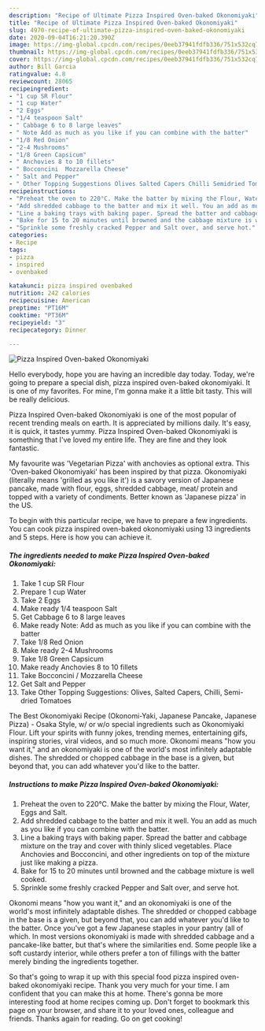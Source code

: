 ```yaml
---
description: "Recipe of Ultimate Pizza Inspired Oven-baked Okonomiyaki"
title: "Recipe of Ultimate Pizza Inspired Oven-baked Okonomiyaki"
slug: 4970-recipe-of-ultimate-pizza-inspired-oven-baked-okonomiyaki
date: 2020-09-04T16:21:20.390Z
image: https://img-global.cpcdn.com/recipes/0eeb37941fdfb336/751x532cq70/pizza-inspired-oven-baked-okonomiyaki-recipe-main-photo.jpg
thumbnail: https://img-global.cpcdn.com/recipes/0eeb37941fdfb336/751x532cq70/pizza-inspired-oven-baked-okonomiyaki-recipe-main-photo.jpg
cover: https://img-global.cpcdn.com/recipes/0eeb37941fdfb336/751x532cq70/pizza-inspired-oven-baked-okonomiyaki-recipe-main-photo.jpg
author: Bill Garcia
ratingvalue: 4.8
reviewcount: 28065
recipeingredient:
- "1 cup SR Flour"
- "1 cup Water"
- "2 Eggs"
- "1/4 teaspoon Salt"
- " Cabbage 6 to 8 large leaves"
- " Note Add as much as you like if you can combine with the batter"
- "1/8 Red Onion"
- "2-4 Mushrooms"
- "1/8 Green Capsicum"
- " Anchovies 8 to 10 fillets"
- " Bocconcini  Mozzarella Cheese"
- " Salt and Pepper"
- " Other Topping Suggestions Olives Salted Capers Chilli Semidried Tomatoes"
recipeinstructions:
- "Preheat the oven to 220°C. Make the batter by mixing the Flour, Water, Eggs and Salt."
- "Add shredded cabbage to the batter and mix it well. You an add as much as you like if you can combine with the batter."
- "Line a baking trays with baking paper. Spread the batter and cabbage mixture on the tray and cover with thinly sliced vegetables. Place Anchovies and Bocconcini, and other ingredients on top of the mixture just like making a pizza."
- "Bake for 15 to 20 minutes until browned and the cabbage mixture is well cooked."
- "Sprinkle some freshly cracked Pepper and Salt over, and serve hot."
categories:
- Recipe
tags:
- pizza
- inspired
- ovenbaked

katakunci: pizza inspired ovenbaked 
nutrition: 242 calories
recipecuisine: American
preptime: "PT16M"
cooktime: "PT36M"
recipeyield: "3"
recipecategory: Dinner

---
```



![Pizza Inspired Oven-baked Okonomiyaki](https://img-global.cpcdn.com/recipes/0eeb37941fdfb336/751x532cq70/pizza-inspired-oven-baked-okonomiyaki-recipe-main-photo.jpg)

Hello everybody, hope you are having an incredible day today. Today, we're going to prepare a special dish, pizza inspired oven-baked okonomiyaki. It is one of my favorites. For mine, I'm gonna make it a little bit tasty. This will be really delicious.

Pizza Inspired Oven-baked Okonomiyaki is one of the most popular of recent trending meals on earth. It is appreciated by millions daily. It's easy, it is quick, it tastes yummy. Pizza Inspired Oven-baked Okonomiyaki is something that I've loved my entire life. They are fine and they look fantastic.

My favourite was &#39;Vegetarian Pizza&#39; with anchovies as optional extra. This &#39;Oven-baked Okonomiyaki&#39; has been inspired by that pizza. Okonomiyaki (literally means &#39;grilled as you like it&#39;) is a savory version of Japanese pancake, made with flour, eggs, shredded cabbage, meat/ protein and topped with a variety of condiments. Better known as &#39;Japanese pizza&#39; in the US.


To begin with this particular recipe, we have to prepare a few ingredients. You can cook pizza inspired oven-baked okonomiyaki using 13 ingredients and 5 steps. Here is how you can achieve it.

<!--inarticleads1-->

##### The ingredients needed to make Pizza Inspired Oven-baked Okonomiyaki:

1. Take 1 cup SR Flour
1. Prepare 1 cup Water
1. Take 2 Eggs
1. Make ready 1/4 teaspoon Salt
1. Get  Cabbage 6 to 8 large leaves
1. Make ready  Note: Add as much as you like if you can combine with the batter
1. Take 1/8 Red Onion
1. Make ready 2-4 Mushrooms
1. Take 1/8 Green Capsicum
1. Make ready  Anchovies 8 to 10 fillets
1. Take  Bocconcini / Mozzarella Cheese
1. Get  Salt and Pepper
1. Take  Other Topping Suggestions: Olives, Salted Capers, Chilli, Semi-dried Tomatoes


The Best Okonomiyaki Recipe (Okonomi-Yaki, Japanese Pancake, Japanese Pizza) - Osaka Style, w/ or w/o special ingredients such as Okonomiyaki Flour. Lift your spirits with funny jokes, trending memes, entertaining gifs, inspiring stories, viral videos, and so much more. Okonomi means &#34;how you want it,&#34; and an okonomiyaki is one of the world&#39;s most infinitely adaptable dishes. The shredded or chopped cabbage in the base is a given, but beyond that, you can add whatever you&#39;d like to the batter. 

<!--inarticleads2-->

##### Instructions to make Pizza Inspired Oven-baked Okonomiyaki:

1. Preheat the oven to 220°C. Make the batter by mixing the Flour, Water, Eggs and Salt.
1. Add shredded cabbage to the batter and mix it well. You an add as much as you like if you can combine with the batter.
1. Line a baking trays with baking paper. Spread the batter and cabbage mixture on the tray and cover with thinly sliced vegetables. Place Anchovies and Bocconcini, and other ingredients on top of the mixture just like making a pizza.
1. Bake for 15 to 20 minutes until browned and the cabbage mixture is well cooked.
1. Sprinkle some freshly cracked Pepper and Salt over, and serve hot.


Okonomi means &#34;how you want it,&#34; and an okonomiyaki is one of the world&#39;s most infinitely adaptable dishes. The shredded or chopped cabbage in the base is a given, but beyond that, you can add whatever you&#39;d like to the batter. Once you&#39;ve got a few Japanese staples in your pantry (all of which. In most versions okonomiyaki is made with shredded cabbage and a pancake-like batter, but that&#39;s where the similarities end. Some people like a soft custardy interior, while others prefer a ton of fillings with the batter merely binding the ingredients together. 

So that's going to wrap it up with this special food pizza inspired oven-baked okonomiyaki recipe. Thank you very much for your time. I am confident that you can make this at home. There's gonna be more interesting food at home recipes coming up. Don't forget to bookmark this page on your browser, and share it to your loved ones, colleague and friends. Thanks again for reading. Go on get cooking!
